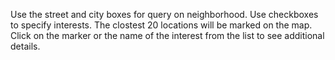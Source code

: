 Use the street and city boxes for query on neighborhood. 
Use checkboxes to specify interests. The clostest 20 locations will be marked on the map. Click on the marker or the name of the interest from the list to see additional details.